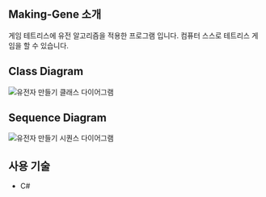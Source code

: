 ## Making-Gene 소개
게임 테트리스에 유전 알고리즘을 적용한 프로그램 입니다.  컴퓨터 스스로 테트리스 게임을 할 수 있습니다.

## Class Diagram
![유전자 만들기 클래스 다이어그램](https://user-images.githubusercontent.com/45892592/62938338-d6d86600-be09-11e9-9609-10f981616659.png)

## Sequence Diagram
![유전자 만들기 시퀀스 다이어그램](https://user-images.githubusercontent.com/45892592/62938484-2323a600-be0a-11e9-83b8-3cb30bc74552.png)

## 사용 기술
- C#
